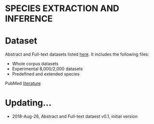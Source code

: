 # SPECIES EXTRACTION AND INFERENCE

    
Dataset
===
Abstract and Full-text datasets listed [here](https://drive.google.com/drive/folders/1VIHEbRtPeWo66L6zaEjyv30qizC_fdQB?usp=sharing). It includes the following files:

+ Whole corpus datasets
+ Experimental 8,000/2,000 datasets
+ Predefined and extended species

PubMed [literature](https://www.ncbi.nlm.nih.gov/pubmed/)  


Updating...
===
* 2018-Aug-26, Abstract and Full-text dataest v0.1, initial version
  

